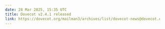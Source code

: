 ```yaml
---
date: 28 Mar 2025, 15:35 UTC
title: Dovecot v2.4.1 released
link: https://dovecot.org/mailman3/archives/list/dovecot-news@dovecot.org/thread/UYNR6GBP25XEGFCS633SWPR4HXV3NSS3/
---
```

